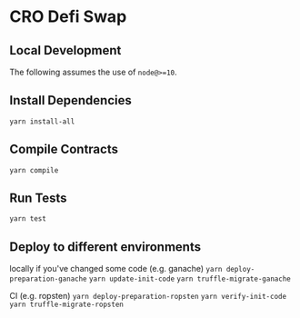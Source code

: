 # CRO Defi Swap

## Local Development

The following assumes the use of `node@>=10`.

## Install Dependencies

`yarn install-all`

## Compile Contracts

`yarn compile`

## Run Tests

`yarn test`

## Deploy to different environments

locally if you've changed some code (e.g. ganache)
`yarn deploy-preparation-ganache`
`yarn update-init-code`
`yarn truffle-migrate-ganache`

CI (e.g. ropsten)
`yarn deploy-preparation-ropsten`
`yarn verify-init-code`
`yarn truffle-migrate-ropsten`
